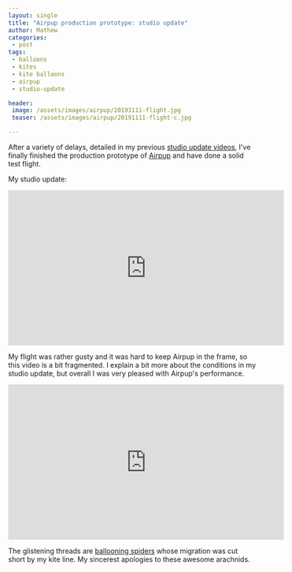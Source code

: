 ```yaml
---
layout: single
title: "Airpup production prototype: studio update"
author: Mathew
categories: 
 - post
tags:
 - balloons
 - kites
 - kite balloons
 - airpup
 - studio-update

header: 
 image: /assets/images/airpup/20191111-flight.jpg
 teaser: /assets/images/airpup/20191111-flight-c.jpg

---
```


After a variety of delays, detailed in my previous [studio update videos](/tags/studio-update/), I've finally finished the production prototype of [Airpup](/tags/airpup) and have done a solid test flight. 

My studio update:

<iframe width="560" height="315" src="https://www.youtube-nocookie.com/embed/Rtmg91_pyE8" frameborder="0" allow="accelerometer; autoplay; encrypted-media; gyroscope; picture-in-picture" allowfullscreen></iframe>

My flight was rather gusty and it was hard to keep Airpup in the frame, so this video is a bit fragmented. I explain a bit more about the conditions in my studio update, but overall I was very pleased with Airpup's performance.

<iframe width="560" height="315" src="https://www.youtube-nocookie.com/embed/T3OeqqcOwRE" frameborder="0" allow="accelerometer; autoplay; encrypted-media; gyroscope; picture-in-picture" allowfullscreen></iframe>

The glistening threads are [ballooning spiders](https://en.wikipedia.org/wiki/Ballooning_(spider)) whose migration was cut short by my kite line. My sincerest apologies to these awesome arachnids.
